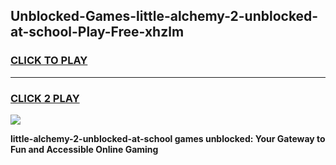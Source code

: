 
## Unblocked-Games-little-alchemy-2-unblocked-at-school-Play-Free-xhzlm
<h3>
<a href="https://premium76.site?title=little-alchemy-2-unblocked-at-school&ref=24M">CLICK TO PLAY</a></h3>
<hr>

<h3>
<a href="https://premium76.site?title=little-alchemy-2-unblocked-at-school&ref=24M">CLICK 2 PLAY</a>
  
</h3>

<a href="https://premium76.site?title=little-alchemy-2-unblocked-at-school&ref=24M"><img src="https://clearcache.store/games.png"></a>


**little-alchemy-2-unblocked-at-school games unblocked: Your Gateway to Fun and Accessible Online Gaming**
